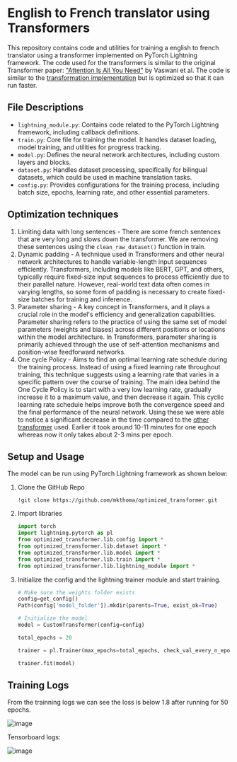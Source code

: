 
# English to French translator using Transformers

This repository contains code and utilities for training a english to french translator using a transformer implemented on PyTorch Lightning framework. The code used for the transformers is similar to the original Transformer paper: ["Attention Is All You Need"](https://arxiv.org/abs/1706.03762) by Vaswani et al. The code is similar to the [transformation implementation](https://github.com/mkthoma/custom_transformer/tree/main) but is optimized so that it can run faster.

## File Descriptions

- `lightning_module.py`: Contains code related to the PyTorch Lightning framework, including callback definitions.
- `train.py`: Core file for training the model. It handles dataset loading, model training, and utilities for progress tracking.
- `model.py`: Defines the neural network architectures, including custom layers and blocks.
- `dataset.py`: Handles dataset processing, specifically for bilingual datasets, which could be used in machine translation tasks.
- `config.py`: Provides configurations for the training process, including batch size, epochs, learning rate, and other essential parameters.

## Optimization techniques
1. Limiting data with long sentences - There are some french sentences that are very long and slows down the transformer. We are removing these sentences using the `clean_raw_dataset()` function in train.
2. Dynamic padding - A technique used in Transformers and other neural network architectures to handle variable-length input sequences efficiently. Transformers, including models like BERT, GPT, and others, typically require fixed-size input sequences to process efficiently due to their parallel nature. However, real-world text data often comes in varying lengths, so some form of padding is necessary to create fixed-size batches for training and inference.
3. Parameter sharing - A key concept in Transformers, and it plays a crucial role in the model's efficiency and generalization capabilities. Parameter sharing refers to the practice of using the same set of model parameters (weights and biases) across different positions or locations within the model architecture. In Transformers, parameter sharing is primarily achieved through the use of self-attention mechanisms and position-wise feedforward networks.
4. One cycle Policy - Aims to find an optimal learning rate schedule during the training process. Instead of using a fixed learning rate throughout training, this technique suggests using a learning rate that varies in a specific pattern over the course of training. The main idea behind the One Cycle Policy is to start with a very low learning rate, gradually increase it to a maximum value, and then decrease it again. This cyclic learning rate schedule helps improve both the convergence speed and the final performance of the neural network.
Using these we were able to notice a significant decrease in the time compared to the [other transformer](https://github.com/mkthoma/custom_transformer/tree/main) used. Earlier it took around 10-11 minutes for one epoch whereas now it only takes about 2-3 mins per epoch.

## Setup and Usage
The model can be run using PyTorch Lightning framework as shown below:
1. Clone the GitHub Repo

    ```
    !git clone https://github.com/mkthoma/optimized_transformer.git
    ```
2. Import libraries

    ```python
    import torch
    import lightning.pytorch as pl
    from optimized_transformer.lib.config import *
    from optimized_transformer.lib.dataset import *
    from optimized_transformer.lib.model import *
    from optimized_transformer.lib.train import *
    from optimized_transformer.lib.lightning_module import *
    ```
3. Initialize the config and the lightning trainer module and start training.
    ```python
    # Make sure the weights folder exists
    config=get_config()
    Path(config['model_folder']).mkdir(parents=True, exist_ok=True)

    # Initialize the model
    model = CustomTransformer(config=config)

    total_epochs = 20

    trainer = pl.Trainer(max_epochs=total_epochs, check_val_every_n_epoch=10, callbacks=[save_model()])

    trainer.fit(model)
    ```
## Training Logs

From the trainning logs we can see the loss is below 1.8 after running for 50 epochs.  

![image](https://github.com/mkthoma/optimized_transformer/assets/135134412/5ab8ceed-ecc2-4dde-88b9-a71d17e079fb)

Tensorboard logs:

![image](https://github.com/mkthoma/optimized_transformer/assets/135134412/321899b7-c5f3-4907-9696-1b4f70622221)
